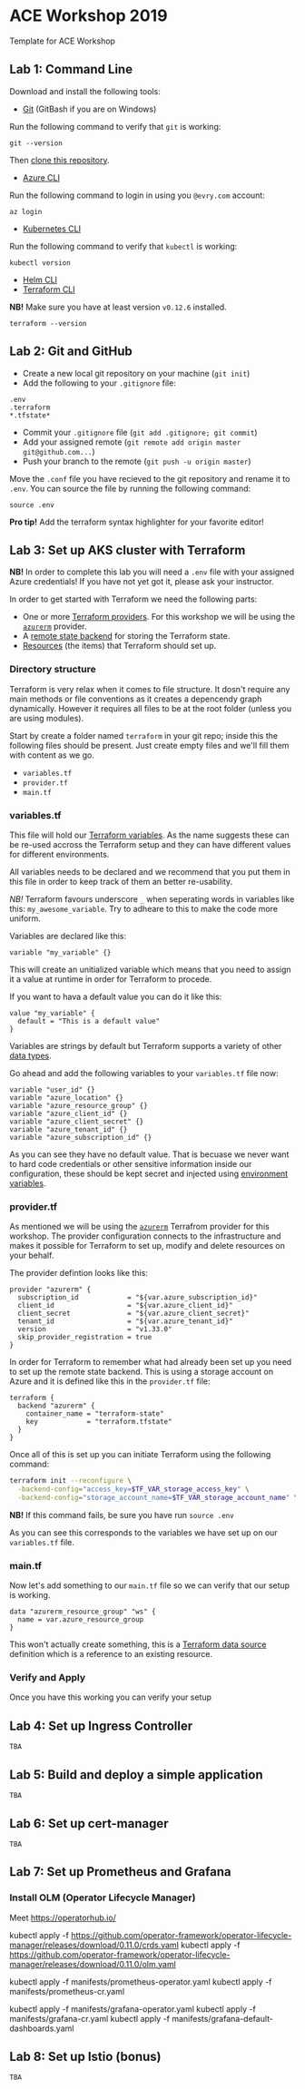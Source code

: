 # ACE Workshop 2019

Template for ACE Workshop

## Lab 1: Command Line

Download and install the following tools:

* [Git](https://git-scm.com/downloads) (GitBash if you are on Windows)

Run the following command to verify that `git` is working:

```
git --version
```

Then [clone this repository](https://help.github.com/en/articles/cloning-a-repository).

* [Azure CLI](https://docs.microsoft.com/en-us/cli/azure/?view=azure-cli-latest)

Run the following command to login in using you `@evry.com` account:

```
az login
```

* [Kubernetes CLI](https://kubernetes.io/docs/tasks/tools/install-kubectl/)

Run the following command to verify that `kubectl` is working:

```
kubectl version
```

* [Helm CLI](https://github.com/helm/helm/releases/tag/v2.14.3)
* [Terraform CLI](https://www.terraform.io/downloads.html)

**NB!** Make sure you have at least version `v0.12.6` installed.

```
terraform --version
```

## Lab 2: Git and GitHub

* Create a new local git repository on your machine (`git init`)
* Add the following to your `.gitignore` file:

```
.env
.terraform
*.tfstate*
```

* Commit your `.gitignore` file (`git add .gitignore; git commit`)
* Add your assigned remote (`git remote add origin master git@github.com...`)
* Push your branch to the remote (`git push -u origin master`)

Move the `.conf` file you have recieved to the git repository and rename it to
`.env`. You can source the file by running the following command:

```
source .env
```

**Pro tip!** Add the terraform syntax highlighter for your favorite editor!

## Lab 3: Set up AKS cluster with Terraform

**NB!** In order to complete this lab you will need a `.env` file with your
assigned Azure credentials! If you have not yet got it, please ask your
instructor.

In order to get started with Terraform we need the following parts:

* One or more [Terraform providers][tf-providers]. For this workshop we will be
  using the [`azurerm`][tf-azurerm] provider.
* A [remote state backend][tf-backends] for storing the Terraform state.
* [Resources][tf-resources] (the items) that Terraform should set up.

[tf-providers]: https://terraform.io/docs/providers
[tf-backends]: https://www.terraform.io/docs/backends/index.html
[tf-azurerm]: https://www.terraform.io/docs/providers/azurerm/
[tf-azurerm-backend]: https://www.terraform.io/docs/backends/types/azurerm.html<Paste>
[tf-resources]: https://www.terraform.io/docs/configuration/resources.html

### Directory structure

Terraform is very relax when it comes to file structure. It dosn't require any
main methods or file conventions as it creates a depencendy graph dynamically.
However it requires all files to be at the root folder (unless you are using
modules).

Start by create a folder named `terraform` in your git repo; inside this the
following files should be present. Just create empty files and we'll fill them
with content as we go.

* `variables.tf`
* `provider.tf`
* `main.tf`

### variables.tf

This file will hold our [Terraform variables][tf-variables]. As the name
suggests these can be re-used accross the Terraform setup and they can have
different values for different environments.

All variables needs to be declared and we recommend that you put them in this
file in order to keep track of them an better re-usability.

*NB!* Terraform favours underscore `_` when seperating words in variables like
this: `my_awesome_variable`. Try to adheare to this to make the code more
uniform.

Variables are declared like this:

```hcl
variable "my_variable" {}
```

This will create an unitialized variable which means that you need to assign it
a value at runtime in order for Terraform to procede.

If you want to hava a default value you can do it like this:

```hcl
value "my_variable" {
  default = "This is a default value"
}
```

Variables are strings by default but Terraform supports a variety of other [data
types][tf-datatypes].

[tf-variables]: https://www.terraform.io/docs/configuration/variables.html
[tf-datatypes]: https://www.terraform.io/docs/configuration/types.html

Go ahead and add the following variables to your `variables.tf` file now:

```hcl
variable "user_id" {}
variable "azure_location" {}
variable "azure_resource_group" {}
variable "azure_client_id" {}
variable "azure_client_secret" {}
variable "azure_tenant_id" {}
variable "azure_subscription_id" {}
```

As you can see they have no default value. That is becuase we never want to hard
code credentials or other sensitive information inside our configuration, these
should be kept secret and injected using [environment variables][tf-envvars].

[tf-envvars]: https://www.terraform.io/docs/configuration/variables.html#environment-variables

### provider.tf

As mentioned we will be using the [`azurerm`][tf-azurerm] Terrafrom provider for
this workshop. The provider configuration connects to the infrastructure and
makes it possible for Terraform to set up, modify and delete resources on your
behalf.

The provider defintion looks like this:

```hcl
provider "azurerm" {
  subscription_id            = "${var.azure_subscription_id}"
  client_id                  = "${var.azure_client_id}"
  client_secret              = "${var.azure_client_secret}"
  tenant_id                  = "${var.azure_tenant_id}"
  version                    = "v1.33.0"
  skip_provider_registration = true
}
```

In order for Terraform to remember what had already been set up you need to set
up the remote state backend. This is using a storage account on Azure and it is
defined like this in the `provider.tf` file:

```
terraform {
  backend "azurerm" {
    container_name = "terraform-state"
    key            = "terraform.tfstate"
  }
}
```

Once all of this is set up you can initiate Terraform using the following
command:

```bash
terraform init --reconfigure \
  -backend-config="access_key=$TF_VAR_storage_access_key" \
  -backend-config="storage_account_name=$TF_VAR_storage_account_name" \
```

**NB!** If this command fails, be sure you have run `source .env`

As you can see this corresponds to the variables we have set up on our
`variables.tf` file.

### main.tf

Now let's add something to our `main.tf` file so we can verify that our setup is
working.

```hcl
data "azurerm_resource_group" "ws" {
  name = var.azure_resource_group
}
```

This won't actually create something, this is a [Terraform data
source][tf-datasources] definition which is a reference to an existing resource.

[tf-datasources]: https://www.terraform.io/docs/configuration/data-sources.html

### Verify and Apply

Once you have this working you can verify your setup


## Lab 4: Set up Ingress Controller

`TBA`

## Lab 5: Build and deploy a simple application

`TBA`

## Lab 6: Set up cert-manager

`TBA`

## Lab 7: Set up Prometheus and Grafana

### Install OLM (Operator Lifecycle Manager)

Meet https://operatorhub.io/

kubectl apply -f https://github.com/operator-framework/operator-lifecycle-manager/releases/download/0.11.0/crds.yaml
kubectl apply -f https://github.com/operator-framework/operator-lifecycle-manager/releases/download/0.11.0/olm.yaml

kubectl apply -f manifests/prometheus-operator.yaml
kubectl apply -f manifests/prometheus-cr.yaml

kubectl apply -f manifests/grafana-operator.yaml
kubectl apply -f manifests/grafana-cr.yaml
kubectl apply -f manifests/grafana-default-dashboards.yaml

## Lab 8: Set up Istio (bonus)

`TBA`
